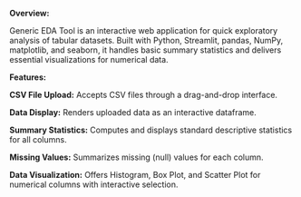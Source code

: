 **Overview:**

Generic EDA Tool is an interactive web application for quick exploratory analysis of tabular datasets. Built with Python, Streamlit, pandas, NumPy, matplotlib, and seaborn, it handles basic summary statistics and delivers essential visualizations for numerical data.

**Features:**

**CSV File Upload:** Accepts CSV files through a drag-and-drop interface.

**Data Display:** Renders uploaded data as an interactive dataframe.

**Summary Statistics:** Computes and displays standard descriptive statistics for all columns.

**Missing Values:** Summarizes missing (null) values for each column.

**Data Visualization:** Offers Histogram, Box Plot, and Scatter Plot for numerical columns with interactive selection.
